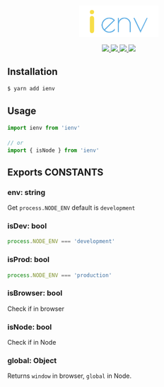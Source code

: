 <p align="center">
  <img width="180" src="./assets/logo.png" />
</p>
<p align="center">
  <a href="https://www.npmjs.com/package/ienv">
    <img src="https://img.shields.io/npm/v/ienv.svg?style=flat-square&" />
  </a>
  <a href="https://travis-ci.org/rwu823/ienv" alt="Build Status">
    <img src="https://img.shields.io/travis/rwu823/ienv.svg?style=flat-square&" />
  </a>
  <a href="https://codecov.io/gh/rwu823/ienv" alt="Coverage">
    <img src="https://img.shields.io/codecov/c/github/rwu823/ienv/master.svg?style=flat-square&" />
  </a>
  <img src="https://img.shields.io/github/license/rwu823/ienv.svg?style=flat-square&" />
</p>

## Installation

```sh
$ yarn add ienv
```

## Usage

```js
import ienv from 'ienv'

// or
import { isNode } from 'ienv'
```

## Exports CONSTANTS

### env: string

Get `process.NODE_ENV` default is `development`

### isDev: bool

```js
process.NODE_ENV === 'development'
```

### isProd: bool

```js
process.NODE_ENV === 'production'
```

### isBrowser: bool

Check if in browser

### isNode: bool

Check if in Node

### global: Object

Returns `window` in browser, `global` in Node.
